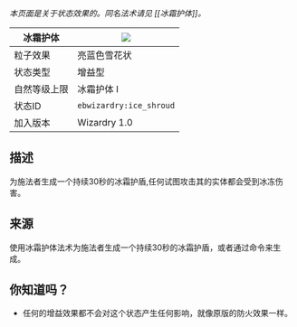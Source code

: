 _本页面是关于状态效果的。同名法术请见 [[冰霜护体]]。_

| 冰霜护体 | ![](https://github.com/Electroblob77/Wizardry/blob/1.12.2/src/main/resources/assets/ebwizardry/textures/gui/potion_icon_ice_shroud.png) |
| --- | --- |
| 粒子效果 | 亮蓝色雪花状  |
| 状态类型 | 增益型 |
| 自然等级上限 | 冰霜护体 I |
| 状态ID | `ebwizardry:ice_shroud` |
| 加入版本 | Wizardry 1.0 |

## 描述
为施法者生成一个持续30秒的冰霜护盾,任何试图攻击其的实体都会受到冰冻伤害。

## 来源
使用冰霜护体法术为施法者生成一个持续30秒的冰霜护盾，或者通过命令来生成。

## 你知道吗？
- 任何的增益效果都不会对这个状态产生任何影响，就像原版的防火效果一样。
